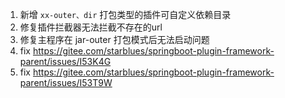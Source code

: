 1. 新增 `xx-outer、dir` 打包类型的插件可自定义依赖目录
2. 修复插件拦截器无法拦截不存在的url
3. 修复主程序在 jar-outer 打包模式后无法启动问题
4. fix https://gitee.com/starblues/springboot-plugin-framework-parent/issues/I53K4G
5. fix https://gitee.com/starblues/springboot-plugin-framework-parent/issues/I53T9W